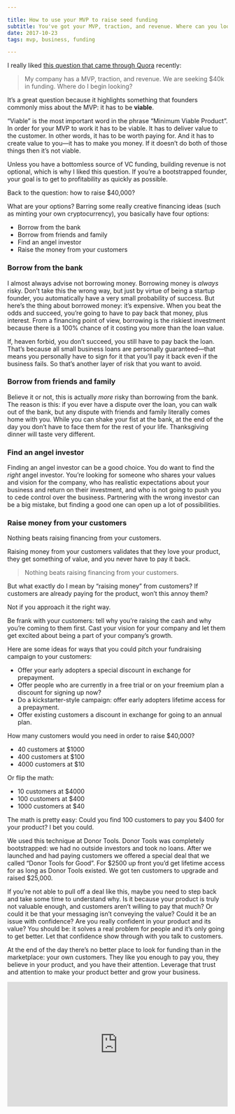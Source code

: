 ```yaml
---

title: How to use your MVP to raise seed funding
subtitle: You've got your MVP, traction, and revenue. Where can you look to raise funding for growth? 
date: 2017-10-23 
tags: mvp, business, funding

---
```


I really liked [this question that came through Quora](https://www.quora.com/My-company-has-a-MVP-traction-and-revenue-We-are-seeking-40k-in-funding-Where-do-I-begin-looking/answer/Ryan-Crispin-Heneise-1?srid=utkuT) recently: 

> My company has a MVP, traction, and revenue. We are seeking $40k in funding. Where do I begin looking?

It’s a great question because it highlights something that founders commonly miss about the MVP: it has to be **viable**. 

“Viable” is the most important word in the phrase “Minimum Viable Product”. In order for your MVP to work it has to be viable. It has to deliver value to the customer. In other words, it has to be worth paying for. And it has to create value to you—it has to make you money. If it doesn’t do both of those things then it’s not viable. 

Unless you have a bottomless source of VC funding, building revenue is not optional, which is why I liked this question. If you’re a bootstrapped founder, your goal is to get to profitability as quickly as possible. 

Back to the question: how to raise $40,000? 

What are your options? Barring some really creative financing ideas (such as minting your own cryptocurrency), you basically have four options: 

- Borrow from the bank
- Borrow from friends and family
- Find an angel investor
- Raise the money from your customers

### Borrow from the bank

I almost always advise not borrowing money. Borrowing money is _always_ risky. Don’t take this the wrong way, but just by virtue of being a startup founder, you automatically have a very small probability of success. But here’s the thing about borrowed money: it’s expensive. When you beat the odds and succeed, you’re going to have to pay back that money, plus interest. From a financing point of view, borrowing is the riskiest investment because there is a 100% chance of it costing you more than the loan value. 

If, heaven forbid, you don’t succeed, you still have to pay back the loan. That’s because all small business loans are personally guaranteed—that means you personally have to sign for it that you’ll pay it back even if the business fails. So that’s another layer of risk that you want to avoid. 

### Borrow from friends and family

Believe it or not, this is actually _more_ risky than borrowing from the bank. The reason is this: if you ever have a dispute over the loan, you can walk out of the bank, but any dispute with friends and family literally comes home with you. While you can shake your fist at the bank, at the end of the day you don’t have to face them for the rest of your life. Thanksgiving dinner will taste very different. 

### Find an angel investor

Finding an angel investor can be a good choice. You do want to find the _right_ angel investor. You’re looking for someone who shares your values and vision for the company, who has realistic expectations about your business and return on their investment, and who is not going to push you to cede control over the business. Partnering with the wrong investor can be a big mistake, but finding a good one can open up a lot of possibilities. 

### Raise money from your customers

Nothing beats raising financing from your customers. 

Raising money from your customers validates that they love your product, they get something of value, and you never have to pay it back.

<blockquote class="tweet-this">
Nothing beats raising financing from your customers. 
</blockquote>

But what exactly do I mean by “raising money” from customers? If customers are already paying for the product, won’t this annoy them? 

Not if you approach it the right way. 

Be frank with your customers: tell why you’re raising the cash and why you’re coming to them first. Cast your vision for your company and let them get excited about being a part of your company’s growth.

Here are some ideas for ways that you could pitch your fundraising campaign to your customers: 

- Offer your early adopters a special discount in exchange for prepayment. 
- Offer people who are currently in a free trial or on your freemium plan a discount for signing up now? 
- Do a kickstarter-style campaign: offer early adopters lifetime access for a prepayment.
- Offer existing customers a discount in exchange for going to an annual plan.

How many customers would you need in order to raise $40,000? 

- 40 customers at $1000
- 400 customers at $100
- 4000 customers at $10

Or flip the math: 

- 10 customers at $4000
- 100 customers at $400
- 1000 customers at $40

The math is pretty easy: Could you find 100 customers to pay you $400 for your product? I bet you could.

We used this technique at Donor Tools. Donor Tools was completely bootstrapped: we had no outside investors and took no loans. After we launched and had paying customers we offered a special deal that we called “Donor Tools for Good”. For $2500 up front you’d get lifetime access for as long as Donor Tools existed. We got ten customers to upgrade and raised $25,000. 

If you’re not able to pull off a deal like this, maybe you need to step back and take some time to understand why. Is it because your product is truly not valuable enough, and customers aren’t willing to pay that much? Or could it be that your messaging isn’t conveying the value? Could it be an issue with confidence? Are you really confident in your product and its value? You should be: it solves a real problem for people and it’s only going to get better. Let that confidence show through with you talk to customers. 

At the end of the day there’s no better place to look for funding than in the marketplace: your own customers. They like you enough to pay you, they believe in your product, and you have their attention. Leverage that trust and attention to make your product better and grow your business. 

<div style="width: 100%; position: relative;">
  <iframe scrolling="no" width="100%" height="285" frameborder="0" border="no" src="https://contentupgrade.me/Yl4yBeJj.html?ref="></iframe>
</div>

